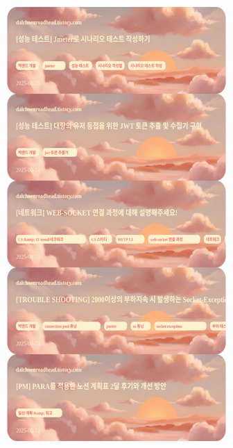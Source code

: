 <!-- BLOG-POST-START -->
<a href="https://dalcheonroadhead.tistory.com/632" target="_blank"><img src="https://raw.githubusercontent.com/dalcheonroadhead/dalcheonroadhead/main/scripts/svg_cards/card_1.svg" align="left" width="600" height="200"/></a>
<a href="https://dalcheonroadhead.tistory.com/631" target="_blank"><img src="https://raw.githubusercontent.com/dalcheonroadhead/dalcheonroadhead/main/scripts/svg_cards/card_2.svg" align="right" width="600" height="200"/></a>
<a href="https://dalcheonroadhead.tistory.com/622" target="_blank"><img src="https://raw.githubusercontent.com/dalcheonroadhead/dalcheonroadhead/main/scripts/svg_cards/card_3.svg" align="left" width="600" height="200"/></a>
<a href="https://dalcheonroadhead.tistory.com/621" target="_blank"><img src="https://raw.githubusercontent.com/dalcheonroadhead/dalcheonroadhead/main/scripts/svg_cards/card_4.svg" align="right" width="600" height="200"/></a>
<a href="https://dalcheonroadhead.tistory.com/620" target="_blank"><img src="https://raw.githubusercontent.com/dalcheonroadhead/dalcheonroadhead/main/scripts/svg_cards/card_5.svg" align="left" width="600" height="200"/></a>
<!-- BLOG-POST-END -->
